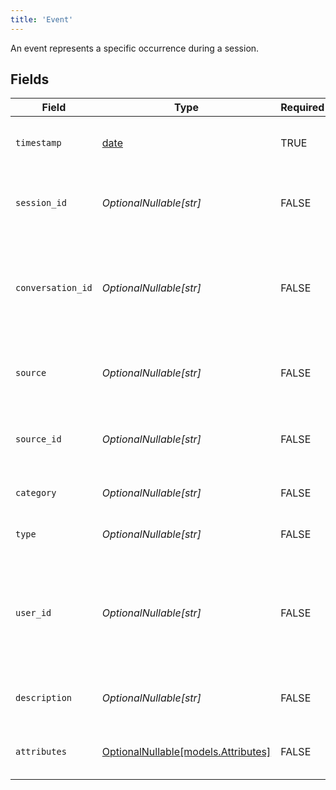 ```yaml
---
title: 'Event'
---
```


An event represents a specific occurrence during a session.


## Fields

| Field                                                                                               | Type                                                                                                | Required                                                                                            | Description                                                                                         | Example                                                                                             |
| --------------------------------------------------------------------------------------------------- | --------------------------------------------------------------------------------------------------- | --------------------------------------------------------------------------------------------------- | --------------------------------------------------------------------------------------------------- | --------------------------------------------------------------------------------------------------- |
| `timestamp`                                                                                         | [date](https://docs.python.org/3/library/datetime.html#date-objects)                                | TRUE                                                                                  | Timestamp at which the event occurred                                                               |                                                                                                     |
| `session_id`                                                                                        | *OptionalNullable[str]*                                                                             | FALSE                                                                                  | ID of the session in which the event occurred                                                       |                                                                                                     |
| `conversation_id`                                                                                   | *OptionalNullable[str]*                                                                             | FALSE                                                                                  | ID of the conversation associated with the session in which the event occurred                      |                                                                                                     |
| `source`                                                                                            | *OptionalNullable[str]*                                                                             | FALSE                                                                                  | Source of the event (either a tool call or an LLM prompt)                                           | tool-call                                                                                           |
| `source_id`                                                                                         | *OptionalNullable[str]*                                                                             | FALSE                                                                                  | ID of the source of the event (either a tool ID or a prompt ID)                                     |                                                                                                     |
| `category`                                                                                          | *OptionalNullable[str]*                                                                             | FALSE                                                                                  | Broad categorization of the event                                                                   | automation                                                                                          |
| `type`                                                                                              | *OptionalNullable[str]*                                                                             | FALSE                                                                                  | More specific class of the event                                                                    | phone-transfer                                                                                      |
| `user_id`                                                                                           | *OptionalNullable[str]*                                                                             | FALSE                                                                                  | ID of the user interacting with the system when the event occurred (e.g., their       phone number) | +18042221111                                                                                        |
| `description`                                                                                       | *OptionalNullable[str]*                                                                             | FALSE                                                                                  | Human-readable description of the event                                                             | Transfer to phone number +18042221111                                                               |
| `attributes`                                                                                        | [OptionalNullable[models.Attributes]](/python-sdk-docs/models/components/attributes)                                      | FALSE                                                                                  | Arbitrary additional metadata for the event                                                         |                                                                                                     |
